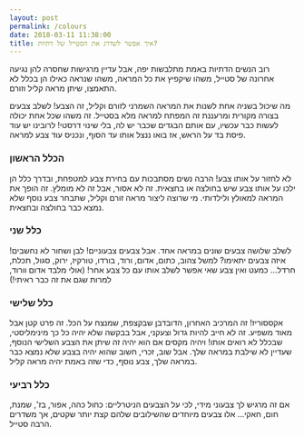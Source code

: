 ```yaml
---
layout: post
permalink: /colours
date: 2018-03-11 11:38:00
title: איך אפשר לשדרג את הסטייל של דתיות?
---
```


רוב הנשים הדתיות באמת מתלבשות יפה, אבל עדיין מרגישות שחסרה להן נגיעה אחרונה של סטייל, משהו שיקפיץ את כל המראה, משהו שנראה כאילו הן בכלל לא התאמצו, שיתן מראה קליל וזורם.

מה שיכול בשניה אחת לשנות את המראה השמרני לזורם וקליל, זה הצבע! לשלב צבעים בצורה מקורית ומרעננת זה המפתח למראה מלא בסטייל.
זה משהו שכל אחת יכולה לעשות כבר עכשיו, עם אותם הבגדים שכבר יש לה, בלי שינוי דרסטי!
לרובינו יש עוד פיסת בד על הראש, אז בואו ננצל אותו עד הסוף, ונכניס עוד צבע למראה.

### הכלל הראשון
לא לחזור על אותו צבע!
הרבה נשים מסתבכות עם בחירת צבע למטפחת, ובדרך כלל הן ילכו על אותו צבע שיש בחולצה או בחצאית.
זה לא אסור, אבל זה לא מומלץ. זה הופך את המראה למאולץ ולילדותי.
מי שרוצה ליצור מראה זורם וקליל, שתבחר צבע נוסף שלא נמצא כבר בחולצה ובחצאית.

### כלל שני
לשלב שלושה צבעים שונים במראה אחד. אבל צבעים צבעוניים! לבן ושחור לא נחשבים!
איזה צבעים יתאימו? למשל צהוב, כתום, אדום, ורוד, בורדו, טורקיז, ירוק, סגול, תכלת, חרדל...
כמעט ואין צבע שאי אפשר לשלב אותו עם כל צבע אחר! (אולי מלבד אדום וורוד, למרות שגם את זה כבר ראיתי!)

### כלל שלישי
אקססוריז!
זה המרכיב האחרון, הדובדבן שבקצפת, שמנצח על הכל.  זה פרט קטן אבל מאוד משפיע. זה לא חייב להיות גדול וצעקני, אבל בבקשה שלא יהיה כל כך מינימליסטי, שבכלל לא רואים אותו! ויהיה מקסים אם הוא יהיה זה שיתן את הצבע השלישי הנוסף, שעדיין לא שילבת במראה שלך. אבל שוב, זכרי, חשוב שהוא יהיה בצבע שלא נמצא כבר במראה שלך, צבע נוסף, כדי שזה באמת יהיה מראה קליל.

### כלל רביעי
אם זה מרגיש לך צבעוני מידי, לכי על הצבעים הניטרליים: כחול כהה, אפור, בז', שמנת, חום, חאקי... אלו צבעים מיוחדים שהשילובים שלהם קצת יותר שקטים, אך משדרים הרבה סטייל.
